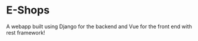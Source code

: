 # E-Shops

A webapp built using Django for the backend and Vue for the front end with rest framework!